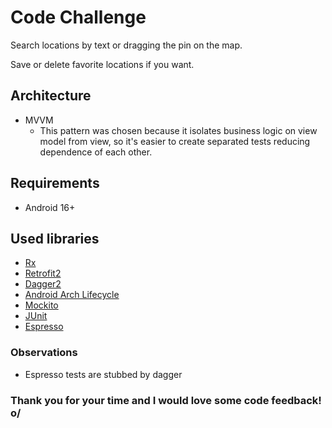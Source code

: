 # Code Challenge
Search locations by text or dragging the pin on the map. <br/>

Save or delete favorite locations if you want.

## Architecture
- MVVM
  - This pattern was chosen because it isolates business logic on view model from view, so it's easier to create separated tests reducing dependence of each other.

## Requirements

- Android 16+

## Used libraries

- [Rx](https://github.com/ReactiveX/RxJava)
- [Retrofit2](http://square.github.io/retrofit/)
- [Dagger2](https://google.github.io/dagger/)
- [Android Arch Lifecycle](https://developer.android.com/topic/libraries/architecture/index.html)
- [Mockito](http://site.mockito.org/)
- [JUnit](http://junit.org/junit4/)
- [Espresso](https://developer.android.com/training/testing/ui-testing/espresso-testing.html)


### Observations

- Espresso tests are stubbed by dagger

### Thank you for your time and I would love some code feedback! o/
